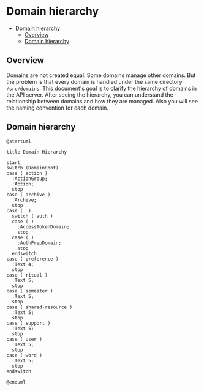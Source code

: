 # Domain hierarchy

<!-- TOC -->

- [Domain hierarchy](#domain-hierarchy)
  - [Overview](#overview)
  - [Domain hierarchy](#domain-hierarchy-1)

<!-- /TOC -->

## Overview

Domains are not created equal. Some domains manage other domains. But the problem is that every domain is handled under the same directory `/src/domains`. This document's goal is to clarify the hierarchy of domains in the API server. After seeing the hierarchy, you can understand the relationship between domains and how they are managed. Also you will see the naming convention for each domain.

## Domain hierarchy

```plantuml
@startuml

title Domain Hierarchy

start
switch (DomainRoot)
case ( action )
  :ActionGroup;
  :Action;
  stop
case ( archive )
  :Archive;
  stop
case (  )
  switch ( auth )
  case ( )
    :AccessTokenDomain;
    stop
  case ( )
    :AuthPrepDomain;
    stop
  endswitch
case ( preference )
  :Text 4;
  stop
case ( ritual )
  :Text 5;
  stop
case ( semester )
  :Text 5;
  stop
case ( shared-resource )
  :Text 5;
  stop
case ( support )
  :Text 5;
  stop
case ( user )
  :Text 5;
  stop
case ( word )
  :Text 5;
  stop
endswitch

@enduml

```
